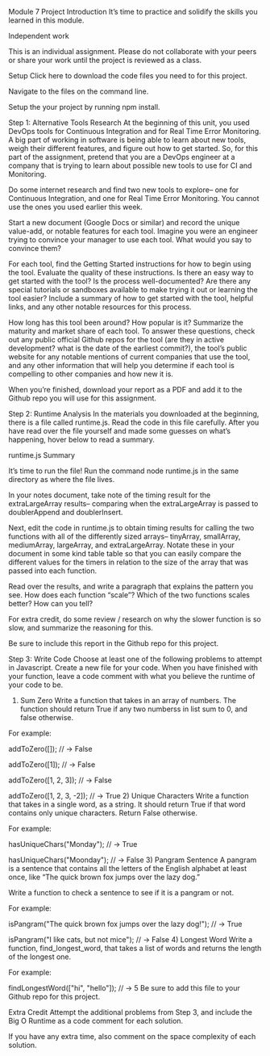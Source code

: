 Module 7 Project
Introduction
It’s time to practice and solidify the skills you learned in this module.

Independent work

This is an individual assignment. Please do not collaborate with your peers or share your work until the project is reviewed as a class.

Setup
Click here to download the code files you need to for this project.

Navigate to the files on the command line.

Setup the your project by running npm install.

Step 1: Alternative Tools Research
At the beginning of this unit, you used DevOps tools for Continuous Integration and for Real Time Error Monitoring. A big part of working in software is being able to learn about new tools, weigh their different features, and figure out how to get started. So, for this part of the assignment, pretend that you are a DevOps engineer at a company that is trying to learn about possible new tools to use for CI and Monitoring.

Do some internet research and find two new tools to explore– one for Continuous Integration, and one for Real Time Error Monitoring. You cannot use the ones you used earlier this week.

Start a new document (Google Docs or similar) and record the unique value-add, or notable features for each tool. Imagine you were an engineer trying to convince your manager to use each tool. What would you say to convince them?

For each tool, find the Getting Started instructions for how to begin using the tool. Evaluate the quality of these instructions. Is there an easy way to get started with the tool? Is the process well-documented? Are there any special tutorials or sandboxes available to make trying it out or learning the tool easier? Include a summary of how to get started with the tool, helpful links, and any other notable resources for this process.

How long has this tool been around? How popular is it? Summarize the maturity and market share of each tool. To answer these questions, check out any public official Github repos for the tool (are they in active development? what is the date of the earliest commit?), the tool’s public website for any notable mentions of current companies that use the tool, and any other information that will help you determine if each tool is compelling to other companies and how new it is.

When you’re finished, download your report as a PDF and add it to the Github repo you will use for this assignment.

Step 2: Runtime Analysis
In the materials you downloaded at the beginning, there is a file called runtime.js. Read the code in this file carefully. After you have read over the file yourself and made some guesses on what’s happening, hover below to read a summary.

runtime.js Summary

It’s time to run the file! Run the command node runtime.js in the same directory as where the file lives.

In your notes document, take note of the timing result for the extraLargeArray results– comparing when the extraLargeArray is passed to doublerAppend and doublerInsert.

Next, edit the code in runtime.js to obtain timing results for calling the two functions with all of the differently sized arrays– tinyArray, smallArray, mediumArray, largeArray, and extraLargeArray. Notate these in your document in some kind table table so that you can easily compare the different values for the timers in relation to the size of the array that was passed into each function.

Read over the results, and write a paragraph that explains the pattern you see. How does each function “scale”? Which of the two functions scales better? How can you tell?

For extra credit, do some review / research on why the slower function is so slow, and summarize the reasoning for this.

Be sure to include this report in the Github repo for this project.

Step 3: Write Code
Choose at least one of the following problems to attempt in Javascript. Create a new file for your code. When you have finished with your function, leave a code comment with what you believe the runtime of your code to be.

1) Sum Zero
Write a function that takes in an array of numbers. The function should return True if any two numberss in list sum to 0, and false otherwise.

For example:

addToZero([]);
// -> False

addToZero([1]);
// -> False

addToZero([1, 2, 3]);
// -> False

addToZero([1, 2, 3, -2]);
// -> True
2) Unique Characters
Write a function that takes in a single word, as a string. It should return True if that word contains only unique characters. Return False otherwise.

For example:

hasUniqueChars("Monday");
// -> True

hasUniqueChars("Moonday");
// -> False
3) Pangram Sentence
A pangram is a sentence that contains all the letters of the English alphabet at least once, like “The quick brown fox jumps over the lazy dog.”

Write a function to check a sentence to see if it is a pangram or not.

For example:

isPangram("The quick brown fox jumps over the lazy dog!");
// -> True

isPangram("I like cats, but not mice");
// -> False
4) Longest Word
Write a function, find_longest_word, that takes a list of words and returns the length of the longest one.

For example:

findLongestWord(["hi", "hello"]);
// -> 5
Be sure to add this file to your Github repo for this project.

Extra Credit
Attempt the additional problems from Step 3, and include the Big O Runtime as a code comment for each solution.

If you have any extra time, also comment on the space complexity of each solution.